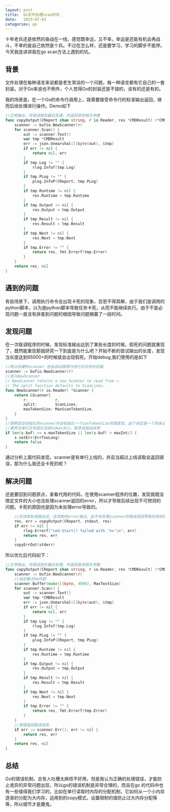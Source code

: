 ```yaml
---
layout: post
title:  Go文件处理scan的坑
date:   2023-07-03
categories: go
---
```

十年老兵还是依然的奋战在一线，感觉既幸运，又不幸。幸运是还能有机会再战斗，不幸的是自己依然是个兵。不过在怎么样，还是要学习，学习的脚步不能停。今天我连讲讲我在go scan方法上遇到的坑。
## 背景
文件处理在每种语言来说都是老生常谈的一个问题，每一种语言都有它自己的一套封装。对于Go来说也不例外，个人觉得Go的封装还是不错的，该有的还是有的。

我的场景是，在一个Go的命令行调用上，我需要接受命令行的标准输出返回，继而后续处理进行操作。Demo如下
```go
//正常输出，将错误放在最后处理，并返回其他相关参数
func copyOutput(CReport chan string, r io.Reader, res *CMDResult) (*CMDResult, error) {
	scanner := bufio.NewScanner(r)
	for scanner.Scan() {
		out := scanner.Text()
		var tmp *CMDResult
		err := json.Unmarshal([]byte(out), &tmp)
		if err != nil {
			return nil, err
		}
		if tmp.Log != "" {
			rlog.Infof(tmp.Log)
		}
		if tmp.PLog != "" {
			plog.InfoP(CReport, tmp.PLog)
		}
		if tmp.Runtime != nil {
			res.Runtime = tmp.Runtime
		}
		if tmp.Output != nil {
			res.Output = tmp.Output
		}
		if tmp.Result != nil {
			res.Result = tmp.Result
		}
		if tmp.Next != nil {
			res.Next = tmp.Next
		}
		if tmp.Error != "" {
			return res, fmt.Errorf(tmp.Error)
		}
	}
	return res, nil
}
```
## 遇到的问题
有些场景下，调用执行命令会出现卡死的现象，百思不得其解，由于我们是调用的python脚本，以为是python脚本导致任务卡死，从而不能继续执行。由于不是必现问题一直没有排查到问题的根因导致问题搁置了一段时间。
## 发现问题
在一次联调程序的时候，发现标准输出达到了某些长度的时候，假死的问题就重现了，既然能重现那就研究一下到底是为什么吧？开始不断的尝试输出的长度，发现当长度达到65000+的时候就会出现假死。开始debug,我们使用的是如下
```go
//默认创建的scanner 他会自动按照行进行对文件的扫描
scanner := bufio.NewScanner(r)
//进入NewScanner
// NewScanner returns a new Scanner to read from r.
// The split function defaults to ScanLines.
func NewScanner(r io.Reader) *Scanner {
	return &Scanner{
		r:            r,
		split:        ScanLines,
		maxTokenSize: MaxScanTokenSize,
	}
}
//很明显在初始化的scanner时会初始化一个sanTokenSize凭借直觉，这个肯定是一个防呆设计，设定一个最大值保证，程序不会无限制增长
//果然当单行文件超过当前token大小，程序会抛出异常
if len(s.buf) >= s.maxTokenSize || len(s.buf) > maxInt/2 {
    s.setErr(ErrTooLong)
    return false
}
```
通过分析上面代码发现，scanner是有单行上线的，并且当超过上线读取会返回错误，那为什么我还会卡死的呢？
## 解决问题
还是要回到问题原点，查看代用的代码，在使用scanner程序的位置，发现我既没限定文件的大小也没处理scanner返回的error，所以才导致后续出现不可预测的问题。卡死的原因也是因为未处理error导致的。
```go
    //在读取标准输出后，还读取的error输出，由于未处理scanner的错误返回导致后续读取error输出阻塞读取形成假死现象
	res, err = copyOutput(CReport, stdout, res)
	if err != nil {
		rlog.Errorf("cmd.Start() failed with '%v'\n", err)
		return res, err
	}
	copyErrOut(stderr)
```
所以优化后代码如下：
```go
//正常输出，将错误放在最后处理，并返回其他相关参数
func copyOutput(CReport chan string, r io.Reader, res *CMDResult) (*CMDResult, error) {
	scanner := bufio.NewScanner(r)
	//设定最大5m内容
	scanner.Buffer(make([]byte, 4096), MaxTextSize)
	for scanner.Scan() {
		out := scanner.Text()
		var tmp *CMDResult
		err := json.Unmarshal([]byte(out), &tmp)
		if err != nil {
			return nil, err
		}
		if tmp.Log != "" {
			rlog.Infof(tmp.Log)
		}
		if tmp.PLog != "" {
			plog.InfoP(CReport, tmp.PLog)
		}
		if tmp.Runtime != nil {
			res.Runtime = tmp.Runtime
		}
		if tmp.Output != nil {
			res.Output = tmp.Output
		}
		if tmp.Result != nil {
			res.Result = tmp.Result
		}
		if tmp.Next != nil {
			res.Next = tmp.Next
		}
		if tmp.Error != "" {
			return res, fmt.Errorf(tmp.Error)
		}
	}
	//报错返回错误信息
	if err := scanner.Err(); err != nil {
		return res, err
	}
	return res, nil
}
```
## 总结
Go的错误机制，总有人吐槽太麻烦不好用，但是我认为正确的处理错误，才能防止诡异的异常问题出现，所以go的错误机制是非常合理的，而且在go
的代码中也有一些值得我们学习的，比如在单行读取时内存的分配机制，它如何从一个小内存逐渐的分配为大内存，运用到的copy模式，设置限制的值防止过大内存分配等等，所以细节才是魔鬼。